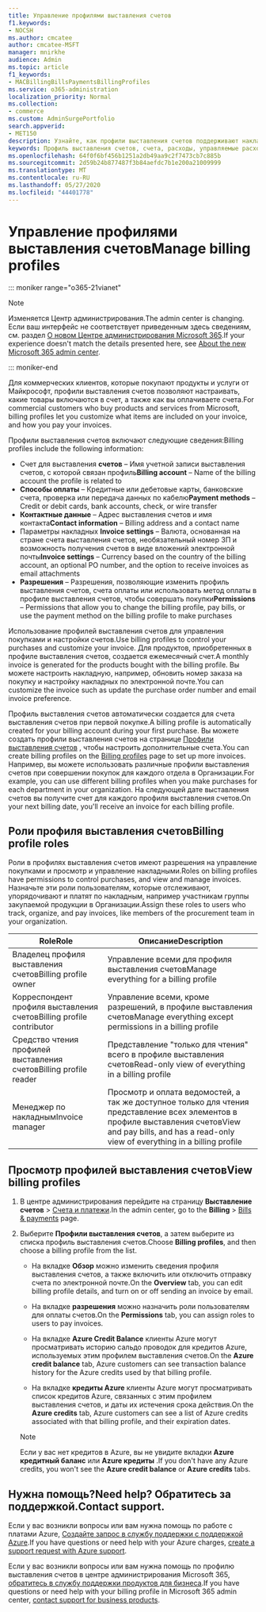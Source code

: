 ```yaml
---
title: Управление профилями выставления счетов
f1.keywords:
- NOCSH
ms.author: cmcatee
author: cmcatee-MSFT
manager: mnirkhe
audience: Admin
ms.topic: article
f1_keywords:
- MACBillingBillsPaymentsBillingProfiles
ms.service: o365-administration
localization_priority: Normal
ms.collection:
- commerce
ms.custom: AdminSurgePortfolio
search.appverid:
- MET150
description: Узнайте, как профили выставления счетов поддерживают накладные.
keywords: Профиль выставления счетов, счета, расходы, управляемые расходы
ms.openlocfilehash: 64f0f6bf456b1251a2db49aa9c2f7473cb7c885b
ms.sourcegitcommit: 2d59b24b877487f3b84aefdc7b1e200a21009999
ms.translationtype: MT
ms.contentlocale: ru-RU
ms.lasthandoff: 05/27/2020
ms.locfileid: "44401778"
---
```

# <a name="manage-billing-profiles"></a><span data-ttu-id="5cc6c-104">Управление профилями выставления счетов</span><span class="sxs-lookup"><span data-stu-id="5cc6c-104">Manage billing profiles</span></span>

::: moniker range="o365-21vianet"

> [!NOTE]
> <span data-ttu-id="5cc6c-105">Изменяется Центр администрирования.</span><span class="sxs-lookup"><span data-stu-id="5cc6c-105">The admin center is changing.</span></span> <span data-ttu-id="5cc6c-106">Если ваш интерфейс не соответствует приведенным здесь сведениям, см. раздел [О новом Центре администрирования Microsoft 365](https://docs.microsoft.com/microsoft-365/admin/microsoft-365-admin-center-preview?view=o365-21vianet).</span><span class="sxs-lookup"><span data-stu-id="5cc6c-106">If your experience doesn't match the details presented here, see [About the new Microsoft 365 admin center](https://docs.microsoft.com/microsoft-365/admin/microsoft-365-admin-center-preview?view=o365-21vianet).</span></span>

::: moniker-end

<span data-ttu-id="5cc6c-107">Для коммерческих клиентов, которые покупают продукты и услуги от Майкрософт, профили выставления счетов позволяют настраивать, какие товары включаются в счет, а также как вы оплачиваете счета.</span><span class="sxs-lookup"><span data-stu-id="5cc6c-107">For commercial customers who buy products and services from Microsoft, billing profiles let you customize what items are included on your invoice, and how you pay your invoices.</span></span>

<span data-ttu-id="5cc6c-108">Профили выставления счетов включают следующие сведения:</span><span class="sxs-lookup"><span data-stu-id="5cc6c-108">Billing profiles include the following information:</span></span>

- <span data-ttu-id="5cc6c-109">Счет для выставления **счетов** &ndash; Имя учетной записи выставления счетов, с которой связан профиль</span><span class="sxs-lookup"><span data-stu-id="5cc6c-109">**Billing account** &ndash; Name of the billing account the profile is related to</span></span>
- <span data-ttu-id="5cc6c-110">**Способы оплаты** &ndash; Кредитные или дебетовые карты, банковские счета, проверка или передача данных по кабелю</span><span class="sxs-lookup"><span data-stu-id="5cc6c-110">**Payment methods** &ndash; Credit or debit cards, bank accounts, check, or wire transfer</span></span>
- <span data-ttu-id="5cc6c-111">**Контактные данные** &ndash; Адрес выставления счетов и имя контакта</span><span class="sxs-lookup"><span data-stu-id="5cc6c-111">**Contact information** &ndash; Billing address and a contact name</span></span>
- <span data-ttu-id="5cc6c-112">Параметры накладных **Invoice settings** &ndash; Валюта, основанная на стране счета выставления счетов, необязательный номер ЗП и возможность получения счетов в виде вложений электронной почты</span><span class="sxs-lookup"><span data-stu-id="5cc6c-112">**Invoice settings** &ndash; Currency based on the country of the billing account, an optional PO number, and the option to receive invoices as email attachments</span></span>
- <span data-ttu-id="5cc6c-113">**Разрешения** &ndash; Разрешения, позволяющие изменить профиль выставления счетов, счета оплаты или использовать метод оплаты в профиле выставления счетов, чтобы совершать покупки</span><span class="sxs-lookup"><span data-stu-id="5cc6c-113">**Permissions** &ndash; Permissions that allow you to change the billing profile, pay bills, or use the payment method on the billing profile to make purchases</span></span>

<span data-ttu-id="5cc6c-114">Использование профилей выставления счетов для управления покупками и настройки счетов.</span><span class="sxs-lookup"><span data-stu-id="5cc6c-114">Use billing profiles to control your purchases and customize your invoice.</span></span> <span data-ttu-id="5cc6c-115">Для продуктов, приобретенных в профиле выставления счетов, создается ежемесячный счет.</span><span class="sxs-lookup"><span data-stu-id="5cc6c-115">A monthly invoice is generated for the products bought with the billing profile.</span></span> <span data-ttu-id="5cc6c-116">Вы можете настроить накладную, например, обновить номер заказа на покупку и настройку накладных по электронной почте.</span><span class="sxs-lookup"><span data-stu-id="5cc6c-116">You can customize the invoice such as update the purchase order number and email invoice preference.</span></span>

<span data-ttu-id="5cc6c-117">Профиль выставления счетов автоматически создается для счета выставления счетов при первой покупке.</span><span class="sxs-lookup"><span data-stu-id="5cc6c-117">A billing profile is automatically created for your billing account during your first purchase.</span></span> <span data-ttu-id="5cc6c-118">Вы можете создать профили выставления счетов на странице <a href="https://go.microsoft.com/fwlink/p/?linkid=2103629" target="_blank">Профили выставления счетов</a> , чтобы настроить дополнительные счета.</span><span class="sxs-lookup"><span data-stu-id="5cc6c-118">You can create billing profiles on the <a href="https://go.microsoft.com/fwlink/p/?linkid=2103629" target="_blank">Billing profiles</a> page to set up more invoices.</span></span> <span data-ttu-id="5cc6c-119">Например, вы можете использовать различные профили выставления счетов при совершении покупок для каждого отдела в Организации.</span><span class="sxs-lookup"><span data-stu-id="5cc6c-119">For example, you can use different billing profiles when you make purchases for each department in your organization.</span></span> <span data-ttu-id="5cc6c-120">На следующей дате выставления счетов вы получите счет для каждого профиля выставления счетов.</span><span class="sxs-lookup"><span data-stu-id="5cc6c-120">On your next billing date, you'll receive an invoice for each billing profile.</span></span>

## <a name="billing-profile-roles"></a><span data-ttu-id="5cc6c-121">Роли профиля выставления счетов</span><span class="sxs-lookup"><span data-stu-id="5cc6c-121">Billing profile roles</span></span>

<span data-ttu-id="5cc6c-122">Роли в профилях выставления счетов имеют разрешения на управление покупками и просмотр и управление накладными.</span><span class="sxs-lookup"><span data-stu-id="5cc6c-122">Roles on billing profiles have permissions to control purchases, and view and manage invoices.</span></span> <span data-ttu-id="5cc6c-123">Назначьте эти роли пользователям, которые отслеживают, упорядочивают и платят по накладным, например участникам группы закупаемой продукции в Организации.</span><span class="sxs-lookup"><span data-stu-id="5cc6c-123">Assign these roles to users who track, organize, and pay invoices, like members of the procurement team in your organization.</span></span>

| <span data-ttu-id="5cc6c-124">Role</span><span class="sxs-lookup"><span data-stu-id="5cc6c-124">Role</span></span>                          | <span data-ttu-id="5cc6c-125">Описание</span><span class="sxs-lookup"><span data-stu-id="5cc6c-125">Description</span></span>                                                                       |
|-----------------------------  |---------------------------------------------------------------------------------  |
| <span data-ttu-id="5cc6c-126">Владелец профиля выставления счетов</span><span class="sxs-lookup"><span data-stu-id="5cc6c-126">Billing profile owner</span></span>         | <span data-ttu-id="5cc6c-127">Управление всеми для профиля выставления счетов</span><span class="sxs-lookup"><span data-stu-id="5cc6c-127">Manage everything for a billing profile</span></span>                                           |
| <span data-ttu-id="5cc6c-128">Корреспондент профиля выставления счетов</span><span class="sxs-lookup"><span data-stu-id="5cc6c-128">Billing profile contributor</span></span>   | <span data-ttu-id="5cc6c-129">Управление всеми, кроме разрешений, в профиле выставления счетов</span><span class="sxs-lookup"><span data-stu-id="5cc6c-129">Manage everything except permissions in a billing profile</span></span>                         |
| <span data-ttu-id="5cc6c-130">Средство чтения профилей выставления счетов</span><span class="sxs-lookup"><span data-stu-id="5cc6c-130">Billing profile reader</span></span>        | <span data-ttu-id="5cc6c-131">Представление "только для чтения" всего в профиле выставления счетов</span><span class="sxs-lookup"><span data-stu-id="5cc6c-131">Read-only view of everything in a billing profile</span></span>                                 |
| <span data-ttu-id="5cc6c-132">Менеджер по накладным</span><span class="sxs-lookup"><span data-stu-id="5cc6c-132">Invoice manager</span></span>               | <span data-ttu-id="5cc6c-133">Просмотр и оплата ведомостей, а так же доступное только для чтения представление всех элементов в профиле выставления счетов</span><span class="sxs-lookup"><span data-stu-id="5cc6c-133">View and pay bills, and has a read-only view of everything in a billing profile</span></span>   |

## <a name="view-billing-profiles"></a><span data-ttu-id="5cc6c-134">Просмотр профилей выставления счетов</span><span class="sxs-lookup"><span data-stu-id="5cc6c-134">View billing profiles</span></span>

1. <span data-ttu-id="5cc6c-135">В центре администрирования перейдите на страницу **Выставление счетов** \> <a href="https://go.microsoft.com/fwlink/p/?linkid=848039" target="_blank">Счета и платежи</a>.</span><span class="sxs-lookup"><span data-stu-id="5cc6c-135">In the admin center, go to the **Billing** \> <a href="https://go.microsoft.com/fwlink/p/?linkid=848039" target="_blank">Bills & payments</a> page.</span></span>

2. <span data-ttu-id="5cc6c-136">Выберите **Профили выставления счетов**, а затем выберите из списка профиль выставления счетов.</span><span class="sxs-lookup"><span data-stu-id="5cc6c-136">Choose **Billing profiles**, and then choose a billing profile from the list.</span></span>

    - <span data-ttu-id="5cc6c-137">На вкладке **Обзор** можно изменить сведения профиля выставления счетов, а также включить или отключить отправку счета по электронной почте.</span><span class="sxs-lookup"><span data-stu-id="5cc6c-137">On the **Overview** tab, you can edit billing profile details, and turn on or off sending an invoice by email.</span></span>

    - <span data-ttu-id="5cc6c-138">На вкладке **разрешения** можно назначить роли пользователям для оплаты счетов.</span><span class="sxs-lookup"><span data-stu-id="5cc6c-138">On the **Permissions** tab, you can assign roles to users to pay invoices.</span></span>

    - <span data-ttu-id="5cc6c-139">На вкладке **Azure Credit Balance** клиенты Azure могут просматривать историю сальдо проводок для кредитов Azure, используемых этим профилем выставления счетов.</span><span class="sxs-lookup"><span data-stu-id="5cc6c-139">On the **Azure credit balance** tab, Azure customers can see transaction balance history for the Azure credits used by that billing profile.</span></span>

    - <span data-ttu-id="5cc6c-140">На вкладке **кредиты Azure** клиенты Azure могут просматривать список кредитов Azure, связанных с этим профилем выставления счетов, и даты их истечения срока действия.</span><span class="sxs-lookup"><span data-stu-id="5cc6c-140">On the **Azure credits** tab, Azure customers can see a list of Azure credits associated with that billing profile, and their expiration dates.</span></span>

    > [!NOTE]
    > <span data-ttu-id="5cc6c-141">Если у вас нет кредитов в Azure, вы не увидите вкладки **Azure кредитный баланс** или **Azure кредиты** .</span><span class="sxs-lookup"><span data-stu-id="5cc6c-141">If you don't have any Azure credits, you won't see the **Azure credit balance** or **Azure credits** tabs.</span></span>

## <a name="need-help-contact-support"></a><span data-ttu-id="5cc6c-142">Нужна помощь?</span><span class="sxs-lookup"><span data-stu-id="5cc6c-142">Need help?</span></span> <span data-ttu-id="5cc6c-143">Обратитесь за поддержкой.</span><span class="sxs-lookup"><span data-stu-id="5cc6c-143">Contact support.</span></span>

<span data-ttu-id="5cc6c-144">Если у вас возникли вопросы или вам нужна помощь по работе с платами Azure, <a href="https://portal.azure.com/#blade/Microsoft_Azure_Support/HelpAndSupportBlade/newsupportrequest" target="_blank">Создайте запрос в службу поддержки с поддержкой Azure</a>.</span><span class="sxs-lookup"><span data-stu-id="5cc6c-144">If you have questions or need help with your Azure charges, <a href="https://portal.azure.com/#blade/Microsoft_Azure_Support/HelpAndSupportBlade/newsupportrequest" target="_blank">create a support request with Azure support</a>.</span></span>

<span data-ttu-id="5cc6c-145">Если у вас возникли вопросы или вам нужна помощь по профилю выставления счетов в центре администрирования Microsoft 365, [обратитесь в службу поддержки продуктов для бизнеса](https://docs.microsoft.com/office365/admin/contact-support-for-business-products).</span><span class="sxs-lookup"><span data-stu-id="5cc6c-145">If you have questions or need help with your billing profile in Microsoft 365 admin center, [contact support for business products](https://docs.microsoft.com/office365/admin/contact-support-for-business-products).</span></span>
